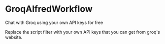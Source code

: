 # GroqAlfredWorkflow
Chat with Groq using your own API keys for free


Replace the script filter with your own API keys that you can get from groq's website. 


